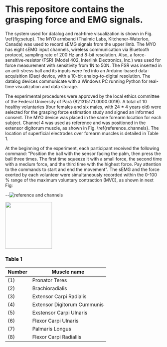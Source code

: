 # This repositore contains the grasping force and EMG signals.

The system used for datalog and real-time visualization is shown in Fig. \ref{fig:setup}.
The MYO armband (Thalmic Labs, Kitchener-Waterloo, Canada) was used to record sEMG signals from the upper limb. The MYO has eight sEMG input channels, wireless communication via Bluetooth protocol, sampling rate of 200 Hz and 8-bit resolution. Also, a force-sensitive-resistor (FSR) (Model 402, Interlink Electronics, Inc.) was used for force measurement with sensitivity from 1N to 50N. The FSR was inserted in an anti-stress ball and its inputs were fed into an Arduino-based data-acquisition (Daq) device, with a 10-bit analog-to-digital resolution. The datalog devices communicate with a Windows PC running Python for real-time visualization and data storage.

The experimental procedures were approved by the local ethics committee of the Federal University of Pará (82131517.1.0000.0018). A total of 10 healthy voluntaries (four females and six males, with 24 $\pm$ 4 years old) were selected for the grasping force estimation study and signed an informed consent. The MYO device was placed in the same forearm location for each subject. Channel 4 was used as reference and was positioned in the extensor digitorum muscle, as shown in Fig. \ref{reference_channels}. The location of superficial electrodes over forearm muscles is detailed in Table 1.

At the beginning of the experiment, each participant received the following command: "Position the ball with the sensor facing the palm, then press the ball three times. The first time squeeze it with a small force, the second time with a medium  force, and the third time with the highest force. Pay attention to the commands to start and end the movement". The sEMG and the force exerted by each volunteer were simultaneously recorded within the 0-100 \% range of the maximum voluntary contraction (MVC), as shown in next Fig:  

--![reference and channels](https://user-images.githubusercontent.com/37050153/167536044-6dabd5c8-86b3-42bc-b121-1d4a454862e9.png)

<img src="https://user-images.githubusercontent.com/37050153/167536044-6dabd5c8-86b3-42bc-b121-1d4a454862e9.png"
     height="150" width="150">


### Table 1
Number | Muscle name 
--- | --- |
(1) | Pronator Teres | 
(2) | Brachioradialis | 
(3) | Extensor Carpi Radialis | 
(4) | Extensor Digitorum Cummunis | 
(5) | Exstensor Carpi Ulnaris | 
(6) | Flexor Carpi Ulnaris  | 
(7) | Palmaris Longus  | 
(8) | Flexor Carpi Radiallis  | 
